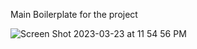 Main Boilerplate for the project 

![Screen Shot 2023-03-23 at 11 54 56 PM](https://user-images.githubusercontent.com/12284596/227436582-e95fb1a0-9d84-4820-8c3f-d1b36cb50bc5.png)
